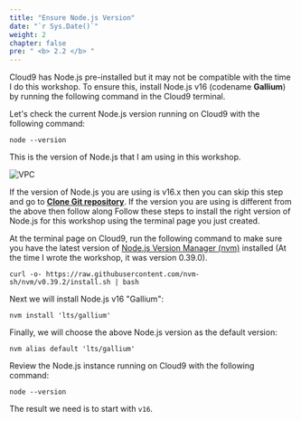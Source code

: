 ```yaml
---
title: "Ensure Node.js Version"
date: "`r Sys.Date()`"
weight: 2
chapter: false
pre: " <b> 2.2 </b> "
---
```


Cloud9 has Node.js pre-installed but it may not be compatible with the time I do this workshop. To ensure this, install Node.js v16 (codename **Gallium**) by running the following command in the Cloud9 terminal.

Let's check the current Node.js version running on Cloud9 with the following command:

```
node --version

```

This is the version of Node.js that I am using in this workshop.

![VPC](/images/2.prerequisite/2.2-ensurenodejsversion/ensurenodejs-1.png)

If the version of Node.js you are using is v16.x then you can skip this step and go to [**Clone Git repository**](/2-prerequiste/2.3-clonerepositoryandavoidingfreespace). If the version you are using is different from the above then follow along Follow these steps to install the right version of Node.js for this workshop using the terminal page you just created.

At the terminal page on Cloud9, run the following command to make sure you have the latest version of [Node.js Version Manager (nvm)](https://github.com/nvm-sh/nvm) installed (At the time I wrote the workshop, it was version 0.39.0).

```
curl -o- https://raw.githubusercontent.com/nvm-sh/nvm/v0.39.2/install.sh | bash

```

Next we will install Node.js v16 "Gallium":

```
nvm install 'lts/gallium'

```

Finally, we will choose the above Node.js version as the default version:

```
nvm alias default 'lts/gallium'

```

Review the Node.js instance running on Cloud9 with the following command:

```
node --version

```

The result we need is to start with `v16`.
